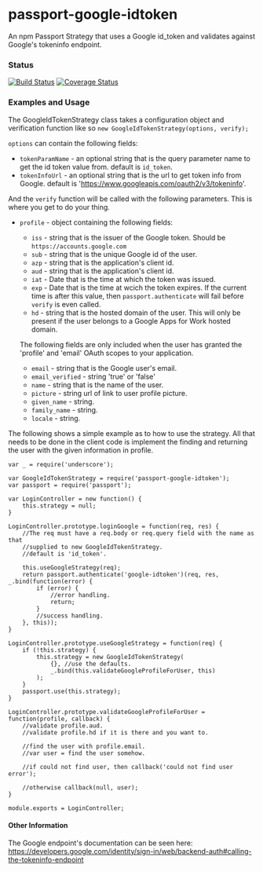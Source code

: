 # passport-google-idtoken
An npm Passport Strategy that uses a Google id_token and validates against Google's tokeninfo endpoint.

### Status
[![Build Status](https://travis-ci.org/AgencyPMG/passport-google-idtoken.svg?branch=master)](https://travis-ci.org/AgencyPMG/passport-google-idtoken)
[![Coverage Status](https://coveralls.io/repos/github/AgencyPMG/passport-google-idtoken/badge.svg?branch=master)](https://coveralls.io/github/AgencyPMG/passport-google-idtoken?branch=master)

### Examples and Usage
The GoogleIdTokenStrategy class takes a configuration object and verification
function like so `new GoogleIdTokenStrategy(options, verify);`

`options` can contain the following fields:
- `tokenParamName` - an optional string that is the query parameter name to get the id token value from.
default is `id_token`.
- `tokenInfoUrl` - an optional string that is the url to get token info from Google.
default is 'https://www.googleapis.com/oauth2/v3/tokeninfo'.

And the `verify` function will be called with the following parameters. This is where you get to do your thing.
- `profile` - object containing the following fields:
    - `iss` - string that is the issuer of the Google token. Should be `https://accounts.google.com`
    - `sub` - string that is the unique Google id of the user.
    - `azp` - string that is the application's client id.
    - `aud` - string that is the application's client id.
    - `iat` - Date that is the time at which the token was issued.
    - `exp` - Date that is the time at wcich the token expires. If the current time is after this value,
        then `passport.authenticate` will fail before `verify` is even called.
    - `hd` - string that is the hosted domain of the user. This will only be present if the user belongs
        to a Google Apps for Work hosted domain.

    The following fields are only included when the user has granted the 'profile' and 'email' OAuth scopes to your application.
    - `email` - string that is the Google user's email.
    - `email_verified` - string 'true' or 'false'
    - `name` - string that is the name of the user.
    - `picture` - string url of link to user profile picture.
    - `given_name` - string.
    - `family_name` - string.
    - `locale` - string.

The following shows a simple example as to how to use the strategy. All that needs
to be done in the client code is implement the finding and returning the user
with the given information in profile.

```node
var _ = require('underscore');

var GoogleIdTokenStrategy = require('passport-google-idtoken');
var passport = require('passport');

var LoginController = new function() {
    this.strategy = null;
}

LoginController.prototype.loginGoogle = function(req, res) {
    //The req must have a req.body or req.query field with the name as that
    //supplied to new GoogleIdTokenStrategy.
    //default is 'id_token'.

    this.useGoogleStrategy(req);
    return passport.authenticate('google-idtoken')(req, res, _.bind(function(error) {
        if (error) {
            //error handling.
            return;
        }
        //success handling.
    }, this));
}

LoginController.prototype.useGoogleStrategy = function(req) {
    if (!this.strategy) {
        this.strategy = new GoogleIdTokenStrategy(
            {}, //use the defaults.
            _.bind(this.validateGoogleProfileForUser, this)
        );
    }
    passport.use(this.strategy);
}

LoginController.prototype.validateGoogleProfileForUser = function(profile, callback) {
    //validate profile.aud.
    //validate profile.hd if it is there and you want to.

    //find the user with profile.email.
    //var user = find the user somehow.

    //if could not find user, then callback('could not find user error');

    //otherwise callback(null, user);
}

module.exports = LoginController;
```

#### Other Information
The Google endpoint's documentation can be seen here:
https://developers.google.com/identity/sign-in/web/backend-auth#calling-the-tokeninfo-endpoint
